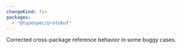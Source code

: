 ```yaml
---
changeKind: fix
packages:
  - "@typespec/protobuf"
---
```


Corrected cross-package reference behavior in some buggy cases.